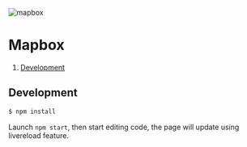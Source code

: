 ![mapbox](https://raw.githubusercontent.com/bllmo/mapbox-test/master/media/mapbox.svg)

# Mapbox

1. [Development](#development)

## Development

```sh
$ npm install
```

Launch `npm start`, then start editing code, the page will update using livereload feature.
